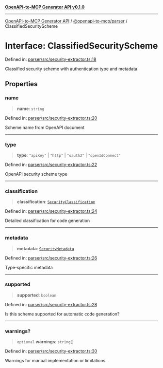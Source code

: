 [**OpenAPI-to-MCP Generator API v0.1.0**](../../../README.md)

***

[OpenAPI-to-MCP Generator API](../../../modules.md) / [@openapi-to-mcp/parser](../README.md) / ClassifiedSecurityScheme

# Interface: ClassifiedSecurityScheme

Defined in: [parser/src/security-extractor.ts:18](https://github.com/salacoste/openapi-mcp-generator/blob/fda5c6400a831cddbad9eacd652e11b2f7410b22/packages/parser/src/security-extractor.ts#L18)

Classified security scheme with authentication type and metadata

## Properties

### name

> **name**: `string`

Defined in: [parser/src/security-extractor.ts:20](https://github.com/salacoste/openapi-mcp-generator/blob/fda5c6400a831cddbad9eacd652e11b2f7410b22/packages/parser/src/security-extractor.ts#L20)

Scheme name from OpenAPI document

***

### type

> **type**: `"apiKey"` \| `"http"` \| `"oauth2"` \| `"openIdConnect"`

Defined in: [parser/src/security-extractor.ts:22](https://github.com/salacoste/openapi-mcp-generator/blob/fda5c6400a831cddbad9eacd652e11b2f7410b22/packages/parser/src/security-extractor.ts#L22)

OpenAPI security scheme type

***

### classification

> **classification**: [`SecurityClassification`](../type-aliases/SecurityClassification.md)

Defined in: [parser/src/security-extractor.ts:24](https://github.com/salacoste/openapi-mcp-generator/blob/fda5c6400a831cddbad9eacd652e11b2f7410b22/packages/parser/src/security-extractor.ts#L24)

Detailed classification for code generation

***

### metadata

> **metadata**: [`SecurityMetadata`](../type-aliases/SecurityMetadata.md)

Defined in: [parser/src/security-extractor.ts:26](https://github.com/salacoste/openapi-mcp-generator/blob/fda5c6400a831cddbad9eacd652e11b2f7410b22/packages/parser/src/security-extractor.ts#L26)

Type-specific metadata

***

### supported

> **supported**: `boolean`

Defined in: [parser/src/security-extractor.ts:28](https://github.com/salacoste/openapi-mcp-generator/blob/fda5c6400a831cddbad9eacd652e11b2f7410b22/packages/parser/src/security-extractor.ts#L28)

Is this scheme supported for automatic code generation?

***

### warnings?

> `optional` **warnings**: `string`[]

Defined in: [parser/src/security-extractor.ts:30](https://github.com/salacoste/openapi-mcp-generator/blob/fda5c6400a831cddbad9eacd652e11b2f7410b22/packages/parser/src/security-extractor.ts#L30)

Warnings for manual implementation or limitations
